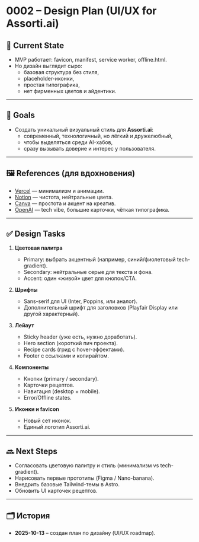 # 0002 – Design Plan (UI/UX for Assorti.ai)

## 📌 Current State
- MVP работает: favicon, manifest, service worker, offline.html.
- Но дизайн выглядит сыро:
  - базовая структура без стиля,
  - placeholder-иконки,
  - простая типографика,
  - нет фирменных цветов и айдентики.

---

## 🎯 Goals
- Создать уникальный визуальный стиль для **Assorti.ai**:
  - современный, технологичный, но лёгкий и дружелюбный,
  - чтобы выделяться среди AI-хабов,
  - сразу вызывать доверие и интерес у пользователя.

---

## 🖼 References (для вдохновения)
- [Vercel](https://vercel.com/) — минимализм и анимации.
- [Notion](https://notion.so) — чистота, нейтральные цвета.
- [Canva](https://canva.com) — простота и акцент на креатив.
- [OpenAI](https://openai.com) — tech vibe, большие карточки, чёткая типографика.

---

## ✅ Design Tasks
1. **Цветовая палитра**
   - Primary: выбрать акцентный (например, синий/фиолетовый tech-gradient).
   - Secondary: нейтральные серые для текста и фона.
   - Accent: один «живой» цвет для кнопок/CTA.

2. **Шрифты**
   - Sans-serif для UI (Inter, Poppins, или аналог).
   - Дополнительный шрифт для заголовков (Playfair Display или другой характерный).

3. **Лейаут**
   - Sticky header (уже есть, нужно доработать).
   - Hero section (короткий пич проекта).
   - Recipe cards (грид с hover-эффектами).
   - Footer с ссылками и копирайтом.

4. **Компоненты**
   - Кнопки (primary / secondary).
   - Карточки рецептов.
   - Навигация (desktop + mobile).
   - Error/Offline states.

5. **Иконки и favicon**
   - Новый сет иконок.
   - Единый логотип Assorti.ai.

---

## 🔜 Next Steps
- Согласовать цветовую палитру и стиль (минимализм vs tech-gradient).
- Нарисовать первые прототипы (Figma / Nano-banana).
- Внедрить базовые Tailwind-темы в Astro.
- Обновить UI карточек рецептов.

---

## 🗂 История
- **2025-10-13** – создан план по дизайну (UI/UX roadmap).
